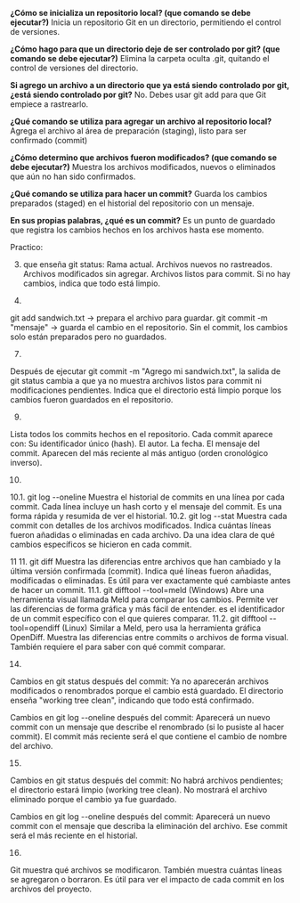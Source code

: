  **¿Cómo se inicializa un repositorio local? (que comando se debe ejecutar?)**
Inicia un repositorio Git en un directorio, permitiendo el control de versiones.

**¿Cómo hago para que un directorio deje de ser controlado por git? (que comando se debe ejecutar?)**
Elimina la carpeta oculta .git, quitando el control de versiones del directorio.

**Si agrego un archivo a un directorio que ya está siendo controlado por git, ¿está siendo controlado por git?**
No. Debes usar git add para que Git empiece a rastrearlo.

**¿Qué comando se utiliza para agregar un archivo al repositorio local?**
Agrega el archivo al área de preparación (staging), listo para ser confirmado (commit)

**¿Cómo determino que archivos fueron modificados? (que comando se debe ejecutar?)**
Muestra los archivos modificados, nuevos o eliminados que aún no han sido confirmados.

**¿Qué comando se utiliza para hacer un commit?**
Guarda los cambios preparados (staged) en el historial del repositorio con un mensaje.

**En sus propias palabras, ¿qué es un commit?**
Es un punto de guardado que registra los cambios hechos en los archivos hasta ese momento.




Practico:

3. que enseña git status: 
Rama actual.
Archivos nuevos no rastreados.
Archivos modificados sin agregar.
Archivos listos para commit.
Si no hay cambios, indica que todo está limpio.

5.
git add sandwich.txt → prepara el archivo para guardar.
git commit -m "mensaje" → guarda el cambio en el repositorio.
Sin el commit, los cambios solo están preparados pero no guardados.

7.
Después de ejecutar git commit -m "Agrego mi sandwich.txt",
la salida de git status cambia a que ya no muestra archivos listos para commit ni modificaciones pendientes.
Indica que el directorio está limpio porque los cambios fueron guardados en el repositorio.

9.
Lista todos los commits hechos en el repositorio.
Cada commit aparece con:
Su identificador único (hash).
El autor.
La fecha.
El mensaje del commit.
Aparecen del más reciente al más antiguo (orden cronológico inverso).

10.
10.1. git log --oneline
Muestra el historial de commits en una línea por cada commit.
Cada línea incluye un hash corto y el mensaje del commit.
Es una forma rápida y resumida de ver el historial.
10.2. git log --stat
Muestra cada commit con detalles de los archivos modificados.
Indica cuántas líneas fueron añadidas o eliminadas en cada archivo.
Da una idea clara de qué cambios específicos se hicieron en cada commit.

11
11. git diff
Muestra las diferencias entre archivos que han cambiado y la última versión confirmada (commit).
Indica qué líneas fueron añadidas, modificadas o eliminadas.
Es útil para ver exactamente qué cambiaste antes de hacer un commit.
11.1. git difftool --tool=meld <hash> (Windows)
Abre una herramienta visual llamada Meld para comparar los cambios.
Permite ver las diferencias de forma gráfica y más fácil de entender.
<hash> es el identificador de un commit específico con el que quieres comparar.
11.2. git difftool --tool=opendiff <hash> (Linux)
Similar a Meld, pero usa la herramienta gráfica OpenDiff.
Muestra las diferencias entre commits o archivos de forma visual.
También requiere el <hash> para saber con qué commit comparar.

14.
Cambios en git status después del commit:
Ya no aparecerán archivos modificados o renombrados porque el cambio está guardado.
El directorio enseña "working tree clean", indicando que todo está confirmado.

Cambios en git log --oneline después del commit:
Aparecerá un nuevo commit con un mensaje que describe el renombrado (si lo pusiste al hacer commit).
El commit más reciente será el que contiene el cambio de nombre del archivo.

15.
Cambios en git status después del commit:
No habrá archivos pendientes; el directorio estará limpio (working tree clean).
No mostrará el archivo eliminado porque el cambio ya fue guardado.

Cambios en git log --oneline después del commit:
Aparecerá un nuevo commit con el mensaje que describa la eliminación del archivo.
Ese commit será el más reciente en el historial.

16.
Git muestra qué archivos se modificaron.
También muestra cuántas líneas se agregaron o borraron.
Es útil para ver el impacto de cada commit en los archivos del proyecto.











